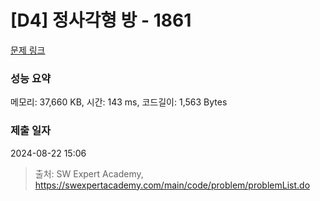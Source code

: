 # [D4] 정사각형 방 - 1861 

[문제 링크](https://swexpertacademy.com/main/code/problem/problemDetail.do?contestProbId=AV5LtJYKDzsDFAXc) 

### 성능 요약

메모리: 37,660 KB, 시간: 143 ms, 코드길이: 1,563 Bytes

### 제출 일자

2024-08-22 15:06



> 출처: SW Expert Academy, https://swexpertacademy.com/main/code/problem/problemList.do